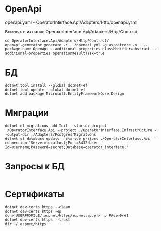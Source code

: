 
# OpenApi

openapi.yaml - OperatorInterface.Api/Adapters/Http/openapi.yaml

Вызывать из папки OperatorInterface.Api/Adapters/Http/Contract
```
cd OperatorInterface.Api/Adapters/Http/Contract/
openapi-generator generate -i ../openapi.yml -g aspnetcore -o . --package-name OpenApi --additional-properties classModifier=abstract --additional-properties operationResultTask=true
```
# БД
```
dotnet tool install --global dotnet-ef
dotnet tool update --global dotnet-ef
dotnet add package Microsoft.EntityFrameworkCore.Design
```

# Миграции
```
dotnet ef migrations add Init --startup-project ./OperatorInterface.Api --project ./OperatorInterface.Infrastructure --output-dir ./Adapters/Postgres/Migrations
dotnet ef database update --startup-project ./OperatorInterface.Api --connection "Server=localhost;Port=5432;User Id=username;Password=secret;Database=operator_interface;"
```

# Запросы к БД
```

```

# Сертификаты
```
dotnet dev-certs https --clean
dotnet dev-certs https -ep $env:USERPROFILE/.aspnet/https/aspnetapp.pfx -p P@ssw0rd1
dotnet dev-certs https --trust
dir ~/.aspnet/https


```